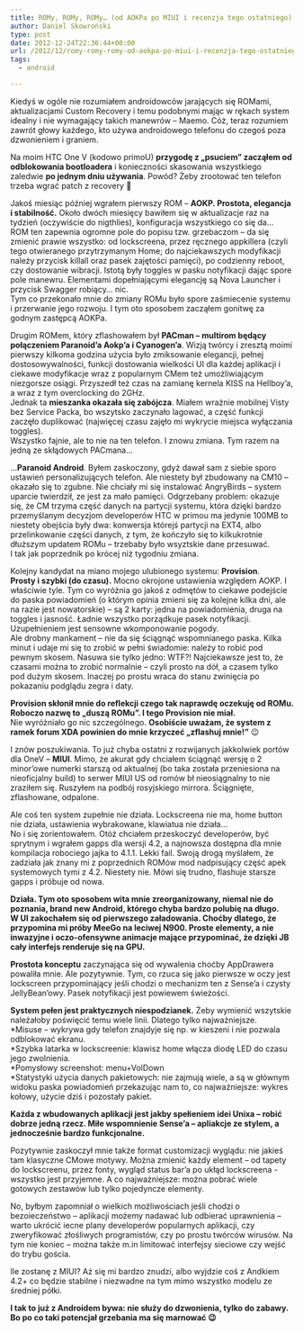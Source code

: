```yaml
---
title: ROMy, ROMy, ROMy… (od AOKPa po MIUI i recenzja tego ostatniego)
author: Daniel Skowroński
type: post
date: 2012-12-24T22:36:44+00:00
url: /2012/12/romy-romy-romy-od-aokpa-po-miui-i-recenzja-tego-ostatniego/
tags:
  - android

---
```

Kiedyś w ogóle nie rozumiałem androidowców jarających się ROMami, aktualizacjami Custom Recovery i temu podobnymi mając w rękach system idealny i nie wymagający takich manewrów &#8211; Maemo. Cóż, teraz rozumiem zawrót głowy każdego, kto używa androidowego telefonu do czegoś poza dzwonieniem i graniem.

Na moim HTC One V (kodowo primoU) **przygodę z &#8222;psuciem&#8221; zacząłem od odblokowania bootloadera** i konieczności skasowania wszystkiego zaledwie **po jednym dniu używania**. Powód? Żeby zrootować ten telefon trzeba wgrać patch z recovery 🙁

Jakoś miesiąc później wgrałem pierwszy ROM &#8211; **AOKP. Prostota, elegancja i stabilność.** Około dwóch miesięcy bawiłem się w aktualizacje raz na tydzień (oczywiście do nigthlies), konfiguracja wszystkiego co się da&#8230; ROM ten zapewnia ogromne pole do popisu tzw. grzebaczom &#8211; da się zmienić prawie wszystko: od lockscreena, przez ręcznego appkillera (czyli tego otwieranego przytrzymanym Home; do najciekawszych modyfikacji należy przycisk killall oraz pasek zajętości pamięci), po codzienny reboot, czy dostowanie wibracji. Istotą były toggles w pasku notyfikacji dając spore pole manewru. Elementami dopełniającymi elegancję są Nova Launcher i przycisk Swagger robiący&#8230; nic.  
Tym co przekonało mnie do zmiany ROMu było spore zaśmiecenie systemu i przerwanie jego rozwoju. I tym oto sposobem zacząłem gonitwę za godnym zastępcą AOKPa. 

Drugim ROMem, który zflashowałem był **PACman &#8211; multirom będący połączeniem Paranoid&#8217;a Aokp&#8217;a i Cyanogen&#8217;a**. Wizją twórcy i zresztą moimi pierwszy kilkoma godzina użycia było zmiksowanie elegancji, pełnej dostosowywalności, funkcji dostowania wielkości UI dla każdej aplikacji i ciekawe modyfikacje wraz z popularnym CMem też umożliwiającym niezgorsze osiągi. Przyszedł też czas na zamianę kernela KISS na Hellboy&#8217;a, a wraz z tym overclocking do 2GHz.  
Jednak ta **mieszanka okazała się zabójcza**. Miałem wrażnie mobilnej Visty bez Service Packa, bo wszytsko zaczynało lagować, a część funkcji zaczęło duplikować (najwięcej czasu zajęło mi wykrycie miejsca wyłączania toggles).  
Wszystko fajnie, ale to nie na ten telefon. I znowu zmiana. Tym razem na jedną ze skłądowych PACmana&#8230;

&#8230;**Paranoid Android**. Byłem zaskoczony, gdyż dawał sam z siebie sporo ustawień personalizujących telefon. Ale niestety był zbudowany na CM10 &#8211; okazało się to zgubne. Nie chciały mi się instalować AngryBirds &#8211; system uparcie twierdził, ze jest za mało pamięci. Odgrzebany problem: okazuje się, że CM trzyma część danych na partycji systemu, która dzięki bardzo przemyślanym decyzjom developerów HTC w primou ma jedynie 100MB to niestety obejścia były dwa: konwersja którejś partycji na EXT4, albo przelinkowanie części danych, z tym, że kończyło się to kilkukrotnie dłuższym updatem ROMu &#8211; trzebaby było wsyztskie dane przesuwać.  
I tak jak poprzednik po krócej niż tygodniu zmiana.

Kolejny kandydat na miano mojego ulubionego systemu: **Provision**.  
**Prosty i szybki (do czasu).** Mocno okrojone ustawienia względem AOKP. I właściwie tyle. Tym co wyróżnia go jakoś z odmętów to ciekawe podejście do paska powiadomień (o którym opinia zmieni się za kolejne kilka dni, ale na razie jest nowatorskie) &#8211; są 2 karty: jedna na powiadomienia, druga na toggles i jasność. Ładnie wszystko porządkuje pasek notyfikacji. Uzupełnieniem jest sensowne wkomponowanie pogody.  
Ale drobny mankament &#8211; nie da się ściągnąć wspomnianego paska. Kilka minut i udaje mi się to zrobić w pełni świadomie: należy to robić pod pewnym skosem. Nasuwa sie tylko jedno: WTF?! Najciekawsze jest to, że czasami można to zrobić normalnie &#8211; czyli prosto na dół, a czasem tylko pod dużym skosem. Inaczej po prostu wraca do stanu zwinięcia po pokazaniu podglądu zegra i daty.

**Provision skłonił mnie do reflekcji czego tak naprawdę oczekuję od ROMu. Roboczo nazwę to &#8222;duszą ROMu&#8221;. I tego Provision nie miał.**  
Nie wyróżniało go nic szczególnego. **Osobiście uważam, że system z ramek forum XDA powinien do mnie krzyczeć &#8222;zflashuj mnie!&#8221;** 😉

I znów poszukiwania. To już chyba ostatni z rozwijanych jakkolwiek portów dla OneV &#8211; **MIUI**. Mimo, że akurat gdy chciałem ściągnąć wersję o 2 minor&#8217;owe numerki starszą od aktualnej (bo taka została przeniesiona na nieoficjalny build) to serwer MIUI US od romów bł nieosiągnalny to nie zraziłem się. Ruszyłem na podbój rosyjskiego mirrora. Ściągnięte, zflashowane, odpalone.

Ale coś ten system zupełnie nie działa. Lockscreena nie ma, home button nie działa, ustawienia wybrakowane, klawiatua nie działa&#8230;  
No i się zorientowałem. Otóż chciałem przeskoczyć developerów, być sprytnym i wgrałem gapps dla wersji 4.2, a najnowsza dostępna dla mnie kompilacja robociego jajka to 4.1.1. Lekki fail. Swoją drogą myślałem, że zadziała jak znany mi z poprzednich ROMów mod nadpisujący część apek systemowych tymi z 4.2. Niestety nie. Mówi się trudno, flashuje starsze gapps i próbuje od nowa.

**Działa. Tym oto sposobem wita mnie zreorganizowany, niemal nie do poznania, brand new Android, którego chyba bardzo polubię na długo.**  
**W UI zakochałem się od pierwszego załadowania. Choćby dlatego, że przypomina mi próby MeeGo na leciwej N900. Proste elementy, a nie inwazyjne i oczo-ofensywne animacje mające przypominać, że dzięki JB cały interfejs renderuje się na GPU.**

**Prostota konceptu** zaczynająca się od wywalenia choćby AppDrawera powaliła mnie. Ale pozytywnie. Tym, co rzuca się jako pierwsze w oczy jest lockscreen przypominający jeśli chodzi o mechanizm ten z Sense&#8217;a i czysty JellyBean&#8217;owy. Pasek notyfikacji jest powiewem świeżości. 

**System pełen jest praktycznych niespodzianek.** Żeby wymienić wszytskie należałoby poświęcić temu wiele linii. Dlatego tylko najważniejsze.  
*Misuse &#8211; wykrywa gdy telefon znajdyje się np. w kieszeni i nie pozwala odblokować ekranu.  
*Szybka latarka w lockscreenie: klawisz home włącza diodę LED do czasu jego zwolnienia.  
*Pomysłowy screenshot: menu+VolDown  
*Statystyki użycia danych pakietowych: nie zajmują wiele, a są w głównym widoku paska powiadomień przekazując nam to, co najważniejsze: wykres kołowy, użycie dziś i pozostały pakiet.

**Każda z wbudowanych aplikacji jest jakby spełieniem idei Unixa &#8211; robić dobrze jedną rzecz. Miłe wspomnienie Sense&#8217;a &#8211; apliakcje ze stylem, a jednocześnie bardzo funkcjonalne.**

Pozytywnie zaskoczył mnie także format customizacji wyglądu: nie jakieś tam klasyczne CMowe motywy. Można zmienić każdy element &#8211; od tapety do lockscreenu, przez fonty, wygląd status bar&#8217;a po ukłąd lockscreena -wszystko jest przyjemne. A co najważniejsze: można pobrać wiele gotowych zestawów lub tylko pojedyncze elementy.

No, byłbym zapomniał o wielkich możliwościach jeśli chodzi o bezoieczeństwo &#8211; aplikacji możemy nadawać lub odbierać uprawnienia &#8211; warto ukrócić iecne plany developerów popularnych aplikacji, czy zweryfikować złośliwych programistów, czy po prostu twórców wirusów. Na tym nie koniec &#8211; można także m.in limitować interfejsy sieciowe czy wejść do trybu gościa.

Ile zostanę z MIUI? Aż się mi bardzo znudzi, albo wyjdzie coś z Andkiem 4.2+ co będzie stabilne i niezwadne na tym mimo wszystko modelu ze średniej półki.

**I tak to już z Androidem bywa: nie służy do dzwonienia, tylko do zabawy. Bo po co taki potencjał grzebania ma się marnować 😉**